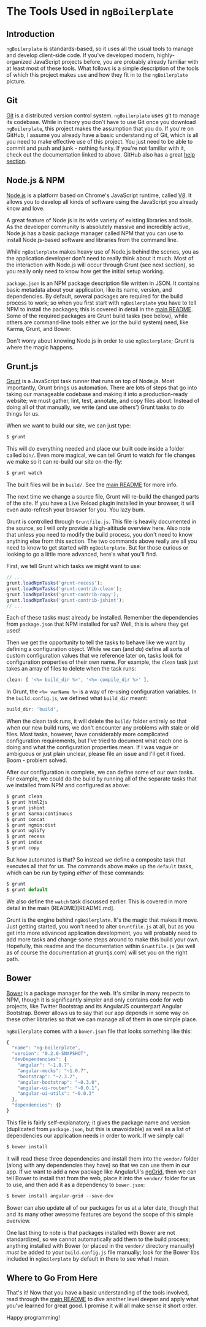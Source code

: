 # The Tools Used in `ngBoilerplate`

## Introduction

`ngBoilerplate` is standards-based, so it uses all the usual tools to manage
and develop client-side code. If you've developed modern, highly-organized
JavaScript projects before, you are probably already familiar with at least most
of these tools. What follows is a simple description of the tools of which this
project makes use and how they fit in to the `ngBoilerplate` picture.

## Git

[Git](http://git-scm.com/) is a distributed version control system.
`ngBoilerplate` uses git to manage its codebase. While in theory you don't have
to use Git once you download `ngBoilerplate`, this project makes the assumption
that you do. If you're on GitHub, I assume you already have a basic
understanding of Git, which is all you need to make effective use of this
project. You just need to be able to commit and push and junk - nothing funky.
If you're not familiar with it, check out the documentation linked to above.
GitHub also has a great [help section](https://help.github.com/).

## Node.js & NPM

[Node.js](http://nodejs.org) is a platform based on Chrome's JavaScript runtime,
called [V8](http://code.google.com/p/v8/). It allows you to develop all kinds of
software using the JavaScript you already know and love.

A great feature of Node.js is its wide variety of existing libraries and tools.
As the developer community is absolutely massive and incredibly active, Node.js
has a basic package manager called NPM that you can use to install Node.js-based
software and libraries from the command line.

While `ngBoilerplate` makes heavy use of Node.js behind the scenes, you as the
application developer don't need to really think about it much. Most of the
interaction with Node.js will occur through Grunt (see next section), so you
really only need to know how get the initial setup working.

`package.json` is an NPM package description file written in JSON. It contains
basic metadata about your application, like its name, version, and dependencies.
By default, several packages are required for the build process to work; so when
you first start with `ngBoilerplate` you have to tell NPM to install the
packages; this is covered in detail in the [main README](README.md). Some of
the required packages are Grunt build tasks (see below), while others are
command-line tools either we (or the build system) need, like Karma, Grunt, and
Bower.

Don't worry about knowing Node.js in order to use `ngBoilerplate`; Grunt is
where the magic happens.

## Grunt.js

[Grunt](http://gruntjs.com) is a JavaScript task runner that runs on top of
Node.js. Most importantly, Grunt brings us automation. There are lots of steps
that go into taking our manageable codebase and making it into a
production-ready website; we must gather, lint, test, annotate, and copy files
about. Instead of doing all of that manually, we write (and use others') Grunt
tasks to do things for us.

When we want to build our site, we can just type:

```sh
$ grunt
```

This will do everything needed and place our built code inside a folder called
`bin/`. Even more magical, we can tell Grunt to watch for file changes we make
so it can re-build our site on-the-fly:

```sh
$ grunt watch
```

The built files will be in `build/`. See the [main README](README.md) for more
info.

The next time we change a source file, Grunt will re-build the changed parts of
the site. If you have a Live Reload plugin installed in your browser, it will
even auto-refresh your browser for you. You lazy bum.

Grunt is controlled through `Gruntfile.js`. This file is heavily documented in
the source, so I will only provide a high-altitude overview here. Also note that
unless you need to modify the build process, you don't need to know anything
else from this section. The two commands above really are all you need to know
to get started with `ngBoilerplate`. But for those curious or looking to go a
little more advanced, here's what you'll find.

First, we tell Grunt which tasks we might want to use:

```js
// ...
grunt.loadNpmTasks('grunt-recess');
grunt.loadNpmTasks('grunt-contrib-clean');
grunt.loadNpmTasks('grunt-contrib-copy');
grunt.loadNpmTasks('grunt-contrib-jshint');
// ...
```

Each of these tasks must already be installed. Remember the dependencies from
`package.json` that NPM installed for us? Well, this is where they get used!

Then we get the opportunity to tell the tasks to behave like we want by
defining a configuration object. While we can (and do) define all sorts of
custom configuration values that we reference later on, tasks look for
configuration properties of their own name. For example, the `clean` task just
takes an array of files to delete when the task runs:

```js
clean: [ '<%= build_dir %>', '<%= compile_dir %>' ],
```

In Grunt, the `<%= varName %>` is a way of re-using configuration variables.
In the `build.config.js`, we defined what `build_dir` meant:

```js
build_dir: 'build',
```

When the clean task runs, it will delete the `build/` folder entirely so that
when our new build runs, we don't encounter any problems with stale or old
files. Most tasks, however, have considerably more complicated configuration
requirements, but I've tried to document what each one is doing and what the
configuration properties mean. If I was vague or ambiguous or just plain
unclear, please file an issue and I'll get it fixed. Boom - problem solved.

After our configuration is complete, we can define some of our own tasks. For
example, we could do the build by running all of the separate tasks that we
installed from NPM and configured as above:

```sh
$ grunt clean
$ grunt html2js
$ grunt jshint
$ grunt karma:continuous
$ grunt concat
$ grunt ngmin:dist
$ grunt uglify
$ grunt recess
$ grunt index
$ grunt copy
```

But how automated is that? So instead we define a composite task that executes
all that for us. The commands above make up the `default` tasks, which can be
run by typing *either* of these commands:

```js
$ grunt
$ grunt default
```

We also define the `watch` task discussed earlier. This is covered in more
detail in the main (README)[README.md].

Grunt is the engine behind `ngBoilerplate`. It's the magic that makes it move.
Just getting started, you won't need to alter `Gruntfile.js` at all, but
as you get into more advanced application development, you will probably need to
add more tasks and change some steps around to make this build your own.
Hopefully, this readme and the documentation within `Gruntfile.js` (as well as
of course the documentation at gruntjs.com) will set you on the right path.

## Bower

[Bower](bower.io) is a package manager for the web. It's similar in many
respects to NPM, though it is significantly simpler and only contains code for
web projects, like Twitter Bootstrap and its AngularJS counterpart Angular
Bootstrap. Bower allows us to say that our app depends in some way on these
other libraries so that we can manage all of them in one simple place.

`ngBoilerplate` comes with a `bower.json` file that looks something like this:

```js
{
  "name": "ng-boilerplate",
  "version": "0.2.0-SNAPSHOT",
  "devDependencies": {
    "angular": "~1.0.7",
    "angular-mocks": "~1.0.7",
    "bootstrap": "~2.3.2",
    "angular-bootstrap": "~0.3.0",
    "angular-ui-router": "~0.0.1",
    "angular-ui-utils": "~0.0.3"
  },
  "dependencies": {}
}
```

This file is fairly self-explanatory; it gives the package name and version
(duplicated from `package.json`, but this is unavoidable) as well as a list of
dependencies our application needs in order to work. If we simply call

```sh
$ bower install
```

it will read these three dependencies and install them into the `vendor/` folder
(along with any dependencies they have) so that we can use them in our app. If
we want to add a new package like AngularUI's
[ngGrid](http://angular-ui.github.io/ng-grid/), then we can tell Bower to
install that from the web, place it into the `vendor/` folder for us to use, and
then add it as a dependency to `bower.json`:

```js
$ bower install angular-grid --save-dev
```

Bower can also update all of our packages for us at a later date, though that
and its many other awesome features are beyond the scope of this simple
overview.

One last thing to note is that packages installed with Bower are not
standardized, so we cannot automatically add them to the build process; anything
installed with Bower (or placed in the `vendor/` directory manually) *must* be
added to your `build.config.js` file manually; look for the Bower libs included
in `ngBoilerplate` by default in there to see what I mean.

## Where to Go From Here

That's it! Now that you have a basic understanding of the tools involved, read
through the [main README](README.md) to dive another level deeper and apply what
you've learned for great good. I promise it will all make sense it short order.

Happy programming!

